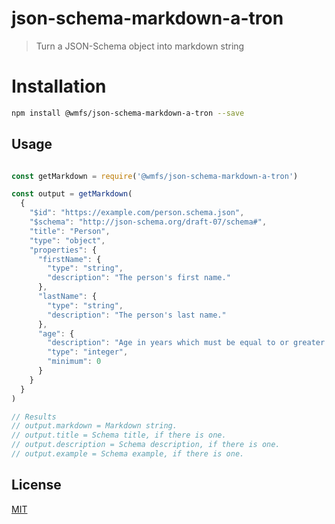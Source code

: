 # json-schema-markdown-a-tron

> Turn a JSON-Schema object into markdown string

# Installation

``` bash
npm install @wmfs/json-schema-markdown-a-tron --save
```

## <a name="Usage"></a> Usage

``` javascript

const getMarkdown = require('@wmfs/json-schema-markdown-a-tron')

const output = getMarkdown(
  {
    "$id": "https://example.com/person.schema.json",
    "$schema": "http://json-schema.org/draft-07/schema#",
    "title": "Person",
    "type": "object",
    "properties": {
      "firstName": {
        "type": "string",
        "description": "The person's first name."
      },
      "lastName": {
        "type": "string",
        "description": "The person's last name."
      },
      "age": {
        "description": "Age in years which must be equal to or greater than zero.",
        "type": "integer",
        "minimum": 0
      }
    }
  }
)

// Results
// output.markdown = Markdown string.
// output.title = Schema title, if there is one.
// output.description = Schema description, if there is one.
// output.example = Schema example, if there is one.

```

## <a name='license'></a>License
[MIT](https://github.com/wmfs/json-schema-markdown-a-tron/blob/master/LICENSE)
